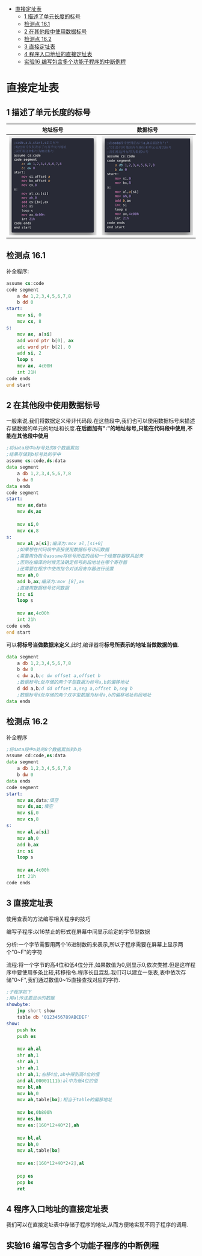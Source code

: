 <!-- TOC -->

- [直接定址表](#直接定址表)
    - [1 描述了单元长度的标号](#1-描述了单元长度的标号)
    - [检测点 16.1](#检测点-161)
    - [2 在其他段中使用数据标号](#2-在其他段中使用数据标号)
    - [检测点 16.2](#检测点-162)
    - [3 直接定址表](#3-直接定址表)
    - [4 程序入口地址的直接定址表](#4-程序入口地址的直接定址表)
    - [实验16 编写包含多个功能子程序的中断例程](#实验16-编写包含多个功能子程序的中断例程)

<!-- /TOC -->

# 直接定址表

## 1 描述了单元长度的标号

|地址标号|数据标号|
|:---:|:---:|
|![](./image/example1.png)|![](./image/example2.png)|

## 检测点 16.1

补全程序:

```asm
assume cs:code
code segment
    a dw 1,2,3,4,5,6,7,8
    b dd 0
start: 
    mov si, 0
    mov cx, 8
s:  
    mov ax, a[si]
    add word ptr b[0], ax
    adc word ptr b[2], 0
    add si, 2
    loop s
    mov ax, 4c00H
    int 21H
code ends
end start
```

## 2 在其他段中使用数据标号

一般来说,我们将数据定义带非代码段.在这些段中,我们也可以使用数据标号来描述存储数据的单元的地址和长度.**在后面加有":"的地址标号,只能在代码段中使用,不能在其他段中使用**

```asm
;将data段中a标号处的8个数据累加
;结果存储到b标号处的字中
assume cs:code,ds:data
data segment
    a db 1,2,3,4,5,6,7,8
    b dw 0
data ends
code segment
start:
    mov ax,data
    mov ds,ax

    mov si,0
    mov cx,8
s:
    mov al,a[si];编译为:mov al,[si+0]
    ;如果想在代码段中直接使用数据标号访问数据
    ;需要用伪指令assume将标号所在的段和一个段寄存器联系起来
    ;否则在编译的时候无法确定标号的段地址在哪个寄存器
    ;还需要在程序中使用指令对该段寄存器进行设置
    mov ah,0
    add b,ax;编译为:mov [8],ax
    ;直接用数据标号访问数据
    inc si
    loop s

    mov ax,4c00h
    int 21h
code ends
end start
```

可以**将标号当做数据来定义**,此时,编译器将**标号所表示的地址当做数据的值**.

```asm
data segment
    a db 1,2,3,4,5,6,7,8
    b dw 0
    c dw a,b;c dw offset a,offset b
    ;数据标号c处存储的两个字型数据为标号a,b的偏移地址
    d dd a,b;d dd offset a,seg a,offset b,seg b
    ;数据标号d处存储的两个双字型数据为标号a,b的偏移地址和段地址
data ends
```

## 检测点 16.2

补全程序

```asm
;将data段中a处的8个数据累加到b处
assume cd:code,es:data
data segment
    a db 1,2,3,4,5,6,7,8
    b dw 0
data ends
code segment
start:
    mov ax,data;填空
    mov ds,ax;填空
    mov si,0
    mov cs,8
s:
    mov al,a[si]
    mov ah,0
    add b,ax
    inc si
    loop s

    mov ax,4c00h
    int 21h
code ends
```

## 3 直接定址表

使用查表的方法编写相关程序的技巧

编写子程序:以16禁止的形式在屏幕中间显示给定的字节型数据

分析:一个字节需要用两个16进制数码来表示,所以子程序需要在屏幕上显示两个"0~F"的字符

流程:将一个字节的高4位和低4位分开,如果数值为0,则显示0,依次类推.但是这样程序中要使用多条比较,转移指令.程序长且混乱.我们可以建立一张表,表中依次存储"0~F",我们通过数值0~15直接查找对应的字符.

```asm
;子程序如下
;用al传送要显示的数据
showbyte:
    jmp short show
    table db '0123456789ABCDEF'
show:
    push bx
    push es
    
    mov ah,al
    shr ah,1
    shr ah,1
    shr ah,1
    shr ah,1;右移4位,ah中得到高4位的值
    and al,00001111b;al中为低4位的值
    mov bl,ah
    mov bh,0
    mov ah,table[bx];相当于table的偏移地址
    
    mov bx,0b800h
    mov es,bx
    mov es:[160*12+40*2],ah
    
    mov bl,al
    mov bh,0
    mov al,table[bx]

    mov es:[160*12+40*2+2],al
    
    pop es
    pop bx
    ret
```

## 4 程序入口地址的直接定址表

我们可以在直接定址表中存储子程序的地址,从而方便地实现不同子程序的调用.

## 实验16 编写包含多个功能子程序的中断例程



